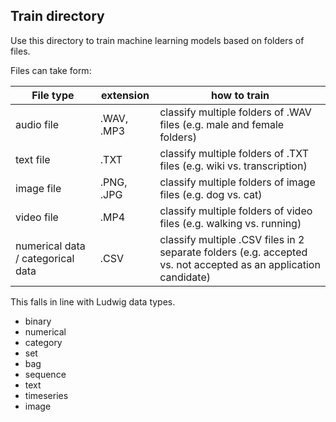 ## Train directory 

Use this directory to train machine learning models based on folders of files.

Files can take form:

| File type | extension | how to train | 
| ------------- |-------------| -------------| 
| audio file | .WAV, .MP3 | classify multiple folders of .WAV files (e.g. male and female folders) | 
| text file | .TXT | classify multiple folders of .TXT files (e.g. wiki vs. transcription) | 
| image file | .PNG, .JPG | classify multiple folders of image files (e.g. dog vs. cat) | 
| video file | .MP4 | classify multiple folders of video files (e.g. walking vs. running) | 
| numerical data / categorical data | .CSV | classify multiple .CSV files in 2 separate folders (e.g. accepted vs. not accepted as an application candidate) | 

This falls in line with Ludwig data types.
- binary
- numerical
- category
- set
- bag
- sequence
- text
- timeseries
- image
